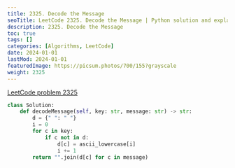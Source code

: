 ```yaml
---
title: 2325. Decode the Message
seoTitle: LeetCode 2325. Decode the Message | Python solution and explanation
description: 2325. Decode the Message
toc: true
tags: []
categories: [Algorithms, LeetCode]
date: 2024-01-01
lastMod: 2024-01-01
featuredImage: https://picsum.photos/700/155?grayscale
weight: 2325
---
```


[LeetCode problem 2325](https://leetcode.com/problems/decode-the-message/)

```python
class Solution:
    def decodeMessage(self, key: str, message: str) -> str:
        d = {" ": " "}
        i = 0
        for c in key:
            if c not in d:
                d[c] = ascii_lowercase[i]
                i += 1
        return "".join(d[c] for c in message)

```